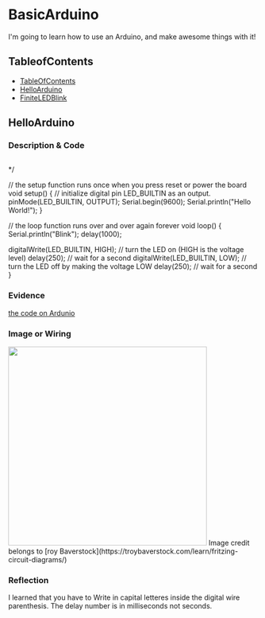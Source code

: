 # BasicArduino
I'm going to learn how to use an Arduino, and make awesome things with it!


## TableofContents
* [TableOfContents](#TableOfContents)
* [HelloArduino](#HelloArduino)
* [FiniteLEDBlink](#FiniteLEDBlink)

## HelloArduino

### Description & Code

```C++

```
*/

// the setup function runs once when you press reset or power the board
void setup() {
  // initialize digital pin LED_BUILTIN as an output.
  pinMode(LED_BUILTIN, OUTPUT);
  Serial.begin(9600);
  Serial.println("Hello World!");
}

// the loop function runs over and over again forever
void loop() {
    Serial.println("Blink");
    delay(1000);

  digitalWrite(LED_BUILTIN, HIGH);   // turn the LED on (HIGH is the voltage level)
  delay(250);                       // wait for a second
  digitalWrite(LED_BUILTIN, LOW);    // turn the LED off by making the voltage LOW
  delay(250);                       // wait for a second
}

### Evidence
[the code on Ardunio](https://create.arduino.cc/editor/atamang62/41046b03-d2d1-43d5-b7ff-e4ded7ff7a52)
### Image or Wiring
<img src="https://github.com/atamang62/BasicArduino/blob/main/images/SIK_Circuit_1A-Blink_bb.png" width="400">
Image credit belongs to [roy Baverstock](https://troybaverstock.com/learn/fritzing-circuit-diagrams/)

### Reflection
I learned that you have to Write in capital letteres inside the digital wire parenthesis. The delay number is in milliseconds not seconds.
